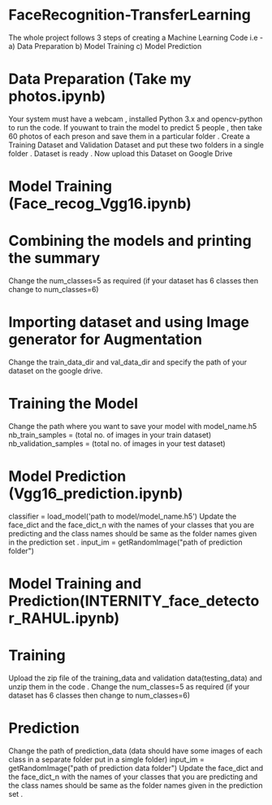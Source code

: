 # FaceRecognition-TransferLearning
The whole project follows 3 steps of creating a Machine Learning Code i.e -
a) Data Preparation
b) Model Training 
c) Model Prediction

# Data Preparation (Take my photos.ipynb)
Your system must have a webcam , installed Python 3.x and opencv-python to run the code.
If youwant to train the model to predict 5 people , then take 60 photos of each preson and save them in a particular folder .
Create a Training Dataset and Validation Dataset and put these two folders in a single folder .
Dataset is ready . Now upload this Dataset on Google Drive

# Model Training (Face_recog_Vgg16.ipynb)
   # Combining the models and printing the summary
Change the num_classes=5 as required  (if your dataset has 6 classes then change to num_classes=6)
   # Importing dataset and using Image generator for Augmentation
Change the train_data_dir and val_data_dir and specify the path of your dataset on the google drive.
   # Training the Model
Change the path where you want to save your model with model_name.h5 
nb_train_samples = (total no. of images in your train dataset)
nb_validation_samples = (total no. of images in your test dataset)

# Model Prediction (Vgg16_prediction.ipynb)
 classifier = load_model('path to model/model_name.h5')
 Update the face_dict and the face_dict_n with the names of your classes that you are predicting and the class names should be same as the folder names given in the prediction    set .
 input_im = getRandomImage("path of prediction folder")

# Model Training and Prediction(INTERNITY_face_detector_RAHUL.ipynb)
  # Training
  Upload the zip file of the training_data and validation data(testing_data) and unzip them in the code .
  Change the num_classes=5 as required  (if your dataset has 6 classes then change to num_classes=6)
  # Prediction 
  Change the path of prediction_data (data should have some images of each class in a separate folder put in a simgle folder)
  input_im = getRandomImage("path of prediction data folder")
  Update the face_dict and the face_dict_n with the names of your classes that you are predicting and the class names should be same as the folder names given in the prediction    set .
  
